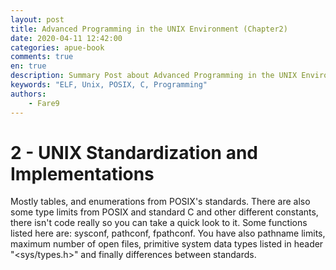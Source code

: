 ```yaml
---
layout: post
title: Advanced Programming in the UNIX Environment (Chapter2)
date: 2020-04-11 12:42:00
categories: apue-book
comments: true
en: true
description: Summary Post about Advanced Programming in the UNIX Environment (Chapter2)
keywords: "ELF, Unix, POSIX, C, Programming"
authors:
    - Fare9
---
```


# <a name="chapter2"></a> 2 - UNIX Standardization and Implementations

Mostly tables, and enumerations from POSIX's standards. There are also some type limits from POSIX and standard C and other different constants, there isn't code really so you can take a quick look to it.
Some functions listed here are: sysconf, pathconf, fpathconf.
You have also pathname limits, maximum number of open files, primitive system data types listed in header "<sys/types.h>" and finally differences between standards.